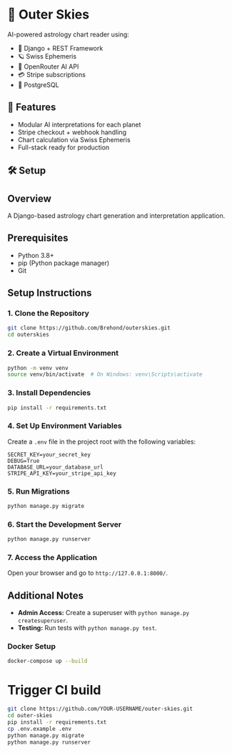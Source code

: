 # 🌌 Outer Skies

AI-powered astrology chart reader using:
- 🐍 Django + REST Framework
- 🪐 Swiss Ephemeris
- 🤖 OpenRouter AI API
- 💳 Stripe subscriptions
- 🐘 PostgreSQL

## 🚀 Features
- Modular AI interpretations for each planet
- Stripe checkout + webhook handling
- Chart calculation via Swiss Ephemeris
- Full-stack ready for production

## 🛠 Setup

## Overview
A Django-based astrology chart generation and interpretation application.

## Prerequisites
- Python 3.8+
- pip (Python package manager)
- Git

## Setup Instructions

### 1. Clone the Repository
```bash
git clone https://github.com/Brehond/outerskies.git
cd outerskies
```

### 2. Create a Virtual Environment
```bash
python -m venv venv
source venv/bin/activate  # On Windows: venv\Scripts\activate
```

### 3. Install Dependencies
```bash
pip install -r requirements.txt
```

### 4. Set Up Environment Variables
Create a `.env` file in the project root with the following variables:
```
SECRET_KEY=your_secret_key
DEBUG=True
DATABASE_URL=your_database_url
STRIPE_API_KEY=your_stripe_api_key
```

### 5. Run Migrations
```bash
python manage.py migrate
```

### 6. Start the Development Server
```bash
python manage.py runserver
```

### 7. Access the Application
Open your browser and go to `http://127.0.0.1:8000/`.

## Additional Notes
- **Admin Access:** Create a superuser with `python manage.py createsuperuser`.
- **Testing:** Run tests with `python manage.py test`.

### Docker Setup
```bash
docker-compose up --build
```

# Trigger CI build

```bash
git clone https://github.com/YOUR-USERNAME/outer-skies.git
cd outer-skies
pip install -r requirements.txt
cp .env.example .env
python manage.py migrate
python manage.py runserver
```
